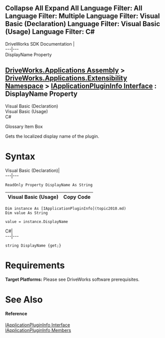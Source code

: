 Collapse All Expand All Language Filter: All  Language Filter: Multiple  Language Filter: Visual Basic (Declaration) Language Filter: Visual Basic (Usage) Language Filter: C#  
---  
DriveWorks SDK Documentation  |   
---|---  
DisplayName Property   
  
[DriveWorks.Applications Assembly](topic13.md) > [DriveWorks.Applications.Extensibility Namespace](topic1995.md) > [IApplicationPluginInfo Interface](topic2010.md) : DisplayName Property  
---  
  
Visual Basic (Declaration)    
Visual Basic (Usage)    
C# 

Glossary Item Box

Gets the localized display name of the plugin. 

# Syntax

Visual Basic (Declaration)|   
---|---  
      
    
    ReadOnly Property DisplayName As String  
  
Visual Basic (Usage)| Copy Code  
---|---  
      
    
    Dim instance As [IApplicationPluginInfo](topic2010.md)
    Dim value As String
     
    value = instance.DisplayName  
  
C#|   
---|---  
      
    
    string DisplayName {get;}  
  
# Requirements

**Target Platforms:** Please see DriveWorks software prerequisites.

# See Also

#### Reference

[IApplicationPluginInfo Interface](topic2010.md)   
[IApplicationPluginInfo Members](topic2011.md)


